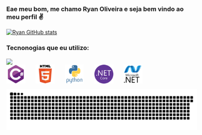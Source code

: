### Eae meu bom, me chamo Ryan Oliveira e seja bem vindo ao meu perfil ✌️
<link rel="stylesheet" href="bonito.css">

[![Ryan GitHub stats](https://github-readme-stats.vercel.app/api?username=ryanvicente&count_private=true&show_icons=true&theme=tokyonight&title_color=#000000)](https://github.com/anuraghazra/github-readme-stats)
### Tecnonogias que eu utilizo:
<img align="center" src="https://i.imgur.com/cnIAtJR.png"/>
<div style="display: inline_block">
  <img align="center" alt="C#" src="https://github.com/devicons/devicon/blob/master/icons/csharp/csharp-original.svg" with=50 height=50/>
  &nbsp &nbsp &nbsp
  <img align="center" alt="Html5" src="https://github.com/devicons/devicon/blob/master/icons/html5/html5-original-wordmark.svg" with=50 height=50/>
  &nbsp &nbsp &nbsp
  <img align="center" alt="Python" src="https://github.com/devicons/devicon/blob/master/icons/python/python-original-wordmark.svg" with=50 height=50/>
  &nbsp &nbsp &nbsp
  <img align="center" alt="DotnetCore" src="https://github.com/devicons/devicon/blob/master/icons/dotnetcore/dotnetcore-original.svg" with=50 height=50/>
  &nbsp &nbsp &nbsp
  <img align="center" alt="Dotnet" src="https://github.com/devicons/devicon/blob/master/icons/dot-net/dot-net-original-wordmark.svg" with=50 height=50/>
 </div>
 
 ![Snake animation](https://github.com/ryanvicente/ryanvicente/blob/output/github-contribution-grid-snake.svg)


